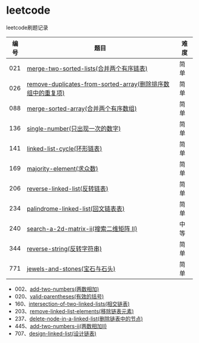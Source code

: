 <!--
 * @LastEditors: jiang yixin
 * @Author: jiang yixin
 -->
# leetcode
leetcode刷题记录

| 编号 | 题目 | 难度 |
| ------ | ------ | ------ |
| 021 | [merge-two-sorted-lists(合并两个有序链表)](https://github.com/jiangyx3915/leetcode/blob/master/algorithms/merge-two-sorted-lists.md)| 简单 |
| 026 | [remove-duplicates-from-sorted-array(删除排序数组中的重复项)](https://github.com/jiangyx3915/leetcode/blob/master/algorithms/remove-duplicates-from-sorted-array.md)| 简单 |
| 088 | [merge-sorted-array(合并两个有序数组)](https://github.com/jiangyx3915/leetcode/blob/master/algorithms/merge-sorted-array.md) | 简单 |
| 136 | [single-number(只出现一次的数字)](https://github.com/jiangyx3915/leetcode/blob/master/algorithms/single-number.md) | 简单 |
| 141 | [linked-list-cycle(环形链表)](https://github.com/jiangyx3915/leetcode/blob/master/algorithms/linked-list-cycle.md) | 简单 |
| 169 | [majority-element(求众数)](https://github.com/jiangyx3915/leetcode/blob/master/algorithms/majority-element.md) | 简单 |
| 206 | [reverse-linked-list(反转链表)](https://github.com/jiangyx3915/leetcode/blob/master/algorithms/reverse-linked-list.md) | 简单 |
| 234 | [palindrome-linked-list(回文链表表)](https://github.com/jiangyx3915/leetcode/blob/master/algorithms/palindrome-linked-list.md) | 简单 |
| 240 | [search-a-2d-matrix-ii(搜索二维矩阵 II)](https://github.com/jiangyx3915/leetcode/blob/master/algorithms/search-a-2d-matrix-ii.md) | 中等 |
| 344 | [reverse-string(反转字符串)](https://github.com/jiangyx3915/leetcode/blob/master/algorithms/reverse-string.md) | 简单 |
| 771 | [jewels-and-stones(宝石与石头)](https://github.com/jiangyx3915/leetcode/blob/master/algorithms/jewels-and-stones.md) | 简单 |

* 002、[add-two-numbers(两数相加)](https://github.com/jiangyx3915/leetcode/blob/master/algorithms/add-two-numbers.py)
* 020、[valid-parentheses(有效的括号)](https://github.com/jiangyx3915/leetcode/blob/master/algorithms/valid-parentheses.py)
* 160、[intersection-of-two-linked-lists(相交链表)](https://github.com/jiangyx3915/leetcode/blob/master/algorithms/intersection-of-two-linked-lists.py)
* 203、[remove-linked-list-elements(移除链表元素)](https://github.com/jiangyx3915/leetcode/blob/master/algorithms/remove-linked-list-elements.py)
* 237、[delete-node-in-a-linked-list(删除链表中的节点)](https://github.com/jiangyx3915/leetcode/blob/master/algorithms/delete-node-in-a-linked-list.py)
* 445、[add-two-numbers-ii(两数相加II)](https://github.com/jiangyx3915/leetcode/blob/master/algorithms/add-two-numbers-ii.py)
* 707、[design-linked-list(设计链表)](https://github.com/jiangyx3915/leetcode/blob/master/algorithms/design-linked-list.py)